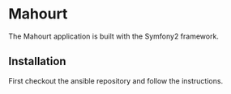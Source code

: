 Mahourt
=======

The Mahourt application is built with the Symfony2 framework.

Installation
------------

First checkout the ansible repository and follow the instructions.
